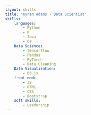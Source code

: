 ```yaml
---
layout: skills
title: "Kyran Adams - Data Scientist"
skills:
    languages:
        - Python
        - R
        - Java
        - C#
    Data Science:
        - Tensorflow
        - Pandas
        - PyTorch
        - Data Cleaning
    Data Visualization:
        - D3.js
    front end:
        - JS
        - HTML
        - CSS
        - Bootstrap
    soft skills:
        - Leadership
---
```




